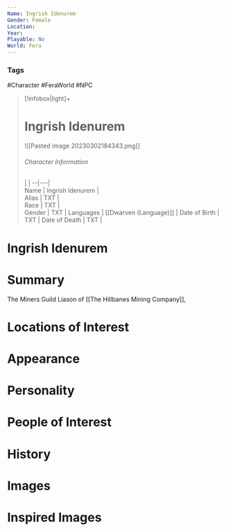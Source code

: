 ```yaml
---
Name: Ingrish Idenurem
Gender: Female
Location: 
Year: 
Playable: No
World: Fera
---
```


### Tags
#Character  #FeraWorld #NPC 

> [!infobox|light]+  
> # Ingrish Idenurem  
> ![[Pasted image 20230302184343.png]]
> ###### Character Information
>  |   |
> --|---|  
> Name | Ingrish Idenurem |  
> Alias | TXT |  
> Race | TXT |  
> Gender | TXT |
> Languages | [[Dwarven (Language)]] |
> Date of Birth | TXT |
> Date of Death | TXT |

# Ingrish Idenurem

# Summary
The Miners Guild Liason of [[The Hillbanes Mining Company]],
# Locations of Interest

# Appearance

# Personality

# People of Interest

# History

# Images

# Inspired Images
